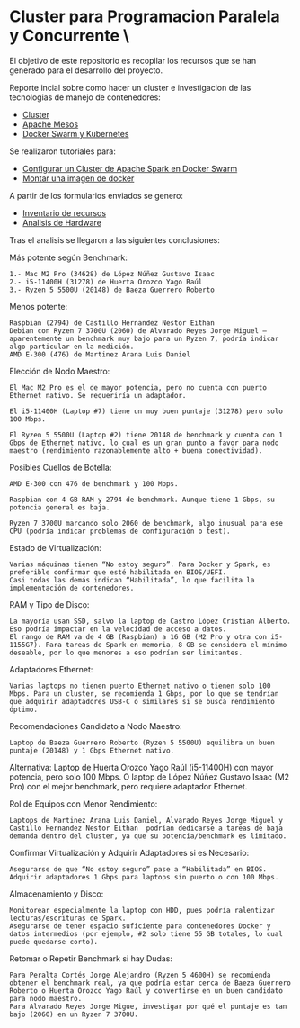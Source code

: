 # Cluster para Programacion Paralela y Concurrente \

El objetivo de este repositorio es recopilar los recursos que se han generado para el desarrollo del proyecto. 

Reporte incial sobre como hacer un cluster e investigacion de las tecnologias de manejo de contenedores:

* [Cluster](canva.com/design/DAGfR4a7whA/i02xSP3xdR74fdKJOCp10Q/edit)
* [Apache Mesos](github.com/LuisMAC2022/PPC/blob/main/PDFs/AM.pdf)
* [Docker Swarm y Kubernetes](github.com/LuisMAC2022/PPC/blob/main/PDFs/CO.pdf)

Se realizaron tutoriales para:
 
- [Configurar un Cluster de Apache Spark en Docker Swarm](github.com/eithan-hernandez/docker-cluster/tree/main)
- [Montar una imagen de docker](github.com/im-krizox/docker-project) 

A partir de los formularios enviados se genero:

+ [Inventario de recursos](colab.research.google.com/drive/1aXXY24Kl7g5tQ1uE5Y7ldFCwUa_98sqV=sharing)
+ [Analisis de Hardware](colab.research.google.com/drive/1ir-V35nmYBEi7nEbl2l3YDB2-lSpZrXs?usp=sharing)

Tras el analisis se llegaron a las siguientes conclusiones: 

Más potente según Benchmark:

    1.- Mac M2 Pro (34628) de López Núñez Gustavo Isaac
    2.- i5-11400H (31278) de Huerta Orozco Yago Raúl
    3.- Ryzen 5 5500U (20148) de Baeza Guerrero Roberto

Menos potente:

    Raspbian (2794) de Castillo Hernandez Nestor Eithan
    Debian con Ryzen 7 3700U (2060) de Alvarado Reyes Jorge Miguel — aparentemente un benchmark muy bajo para un Ryzen 7, podría indicar algo particular en la medición.
    AMD E-300 (476) de Martinez Arana Luis Daniel


Elección de Nodo Maestro:

    El Mac M2 Pro es el de mayor potencia, pero no cuenta con puerto Ethernet nativo. Se requeriría un adaptador.
    
    El i5-11400H (Laptop #7) tiene un muy buen puntaje (31278) pero solo 100 Mbps.

    El Ryzen 5 5500U (Laptop #2) tiene 20148 de benchmark y cuenta con 1 Gbps de Ethernet nativo, lo cual es un gran punto a favor para nodo maestro (rendimiento razonablemente alto + buena conectividad).

Posibles Cuellos de Botella:

    AMD E-300 con 476 de benchmark y 100 Mbps.
    
    Raspbian con 4 GB RAM y 2794 de benchmark. Aunque tiene 1 Gbps, su potencia general es baja.

    Ryzen 7 3700U marcando solo 2060 de benchmark, algo inusual para ese CPU (podría indicar problemas de configuración o test).

Estado de Virtualización:

    Varias máquinas tienen “No estoy seguro”. Para Docker y Spark, es preferible confirmar que esté habilitada en BIOS/UEFI.
    Casi todas las demás indican “Habilitada”, lo que facilita la implementación de contenedores.

RAM y Tipo de Disco:

    La mayoría usan SSD, salvo la laptop de Castro López Cristian Alberto. Eso podría impactar en la velocidad de acceso a datos.
    El rango de RAM va de 4 GB (Raspbian) a 16 GB (M2 Pro y otra con i5-1155G7). Para tareas de Spark en memoria, 8 GB se considera el mínimo deseable, por lo que menores a eso podrían ser limitantes.

Adaptadores Ethernet:

    Varias laptops no tienen puerto Ethernet nativo o tienen solo 100 Mbps. Para un cluster, se recomienda 1 Gbps, por lo que se tendrían que adquirir adaptadores USB-C o similares si se busca rendimiento óptimo.

Recomendaciones
Candidato a Nodo Maestro:

    Laptop de Baeza Guerrero Roberto (Ryzen 5 5500U) equilibra un buen puntaje (20148) y 1 Gbps Ethernet nativo.

Alternativa: 
    Laptop de Huerta Orozco Yago Raúl (i5-11400H) con mayor potencia, pero solo 100 Mbps. O laptop de López Núñez Gustavo Isaac (M2 Pro) con el mejor benchmark, pero requiere adaptador Ethernet.

Rol de Equipos con Menor Rendimiento:

    Laptops de Martinez Arana Luis Daniel, Alvarado Reyes Jorge Miguel y Castillo Hernandez Nestor Eithan  podrían dedicarse a tareas de baja demanda dentro del cluster, ya que su potencia/benchmark es limitado.

Confirmar Virtualización y Adquirir Adaptadores si es Necesario:

    Asegurarse de que “No estoy seguro” pase a “Habilitada” en BIOS.
    Adquirir adaptadores 1 Gbps para laptops sin puerto o con 100 Mbps.

Almacenamiento y Disco:

    Monitorear especialmente la laptop con HDD, pues podría ralentizar lecturas/escrituras de Spark.
    Asegurarse de tener espacio suficiente para contenedores Docker y datos intermedios (por ejemplo, #2 solo tiene 55 GB totales, lo cual puede quedarse corto).

Retomar o Repetir Benchmark si hay Dudas:

    Para Peralta Cortés Jorge Alejandro (Ryzen 5 4600H) se recomienda obtener el benchmark real, ya que podría estar cerca de Baeza Guerrero Roberto o Huerta Orozco Yago Raúl y convertirse en un buen candidato para nodo maestro.
    Para Alvarado Reyes Jorge Migue, investigar por qué el puntaje es tan bajo (2060) en un Ryzen 7 3700U.

